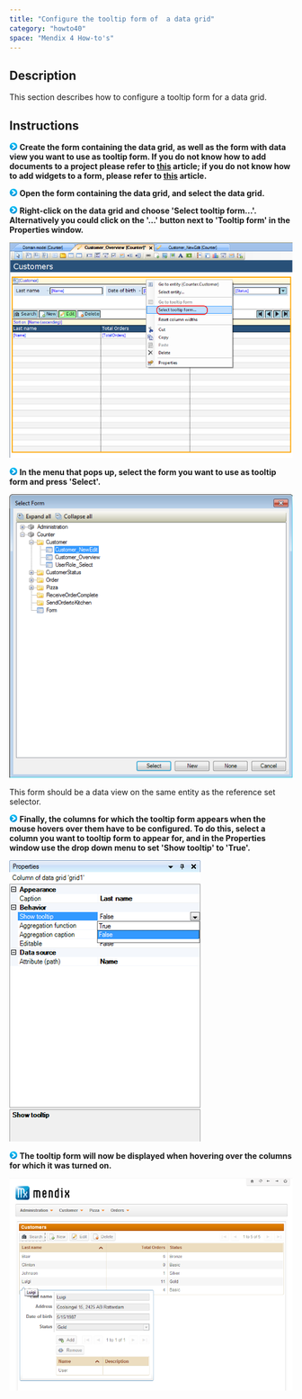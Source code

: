 ```yaml
---
title: "Configure the tooltip form of  a data grid"
category: "howto40"
space: "Mendix 4 How-to's"
---
```

## Description

This section describes how to configure a tooltip form for a data grid.

## Instructions

![](attachments/819203/917932.png) **Create the form containing the data grid, as well as the form with data view you want to use as tooltip form. If you do not know how to add documents to a project please refer to [this](add-documents-to-a-module) article; if you do not know how to add widgets to a form, please refer to [this](add-a-widget-to-a-form) article.**

![](attachments/819203/917932.png) **Open the form containing the data grid, and select the data grid.**

![](attachments/819203/917932.png) **Right-click on the data grid and choose 'Select tooltip form...'. Alternatively you could click on the '...' button next to 'Tooltip form' in the Properties window.**

![](attachments/2621444/2752624.png)

![](attachments/819203/917932.png) **In the menu that pops up, select the form you want to use as tooltip form and press 'Select'.**

![](attachments/2621444/2752627.png)

This form should be a data view on the same entity as the reference set selector.

![](attachments/819203/917932.png) **Finally, the columns for which the tooltip form appears when the mouse hovers over them have to be configured. To do this, select a column you want to tooltip form to appear for, and in the Properties window use the drop down menu to set 'Show tooltip' to 'True'.**

![](attachments/2621444/2752626.png)

![](attachments/819203/917932.png) **The tooltip form will now be displayed when hovering over the columns for which it was turned on.**

![](attachments/2621444/2752625.png)

